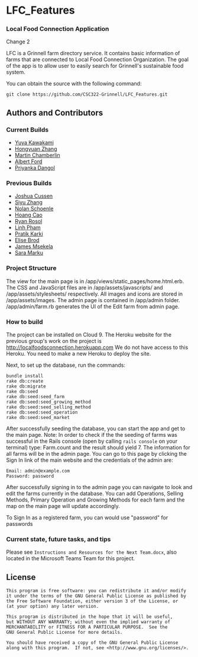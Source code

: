 # LFC_Features
### Local Food Connection Application

Change 2

LFC is a Grinnell farm directory service. It contains basic information of farms that are connected to Local Food Connection Organization. The goal of the app is to allow user to easily search for Grinnell's sustainable food system.

You can obtain the source with the following command:
```shell
git clone https://github.com/CSC322-Grinnell/LFC_Features.git
```

## Authors and Contributors

### Current Builds
- [Yuya Kawakami](https://github.com/yuya737)
- [Hongyuan Zhang]()
- [Martin Chamberlin]()
- [Albert Ford]()
- [Priyanka Dangol]()


### Previous Builds

- [Joshua Cussen](https://github.com/nomadicTree)
- [Siyu Zhang](https://github.com/zhangsiyu1103)
- [Nolan Schoenle](https://github.com/NSchoenle)
- [Hoang Cao]()
- [Ryan Rosol]()
- [Linh Pham](https://github.com/linhpha)
- [Pratik Karki](https://github.com/karkipra)
- [Elise Brod](https://github.com/brodelis)
- [James Msekela]()
- [Sara Marku](https://github.com/saramarku)

### Project Structure

The view for the main page is in /app/views/static_pages/home.html.erb.
The CSS and JavaScript files are in /app/assets/javascripts/ and /app/assets/stylesheets/ respectively.
All images and icons are stored in /app/assets/images.
The admin page is contained in /app/admin folder.
/app/admin/farm.rb generates the UI of the Edit farm from admin page.

### How to build

The project can be installed on Cloud 9.
The Heroku website for the previous group's work on the project is http://localfoodsconnection.herokuapp.com
We do not have access to this Heroku.
You need to make a new Heroku to deploy the site.

Next, to set up the database, run the commands:

```
bundle install
rake db:create
rake db:migrate
rake db:seed
rake db:seed:seed_farm
rake db:seed:seed_growing_method
rake db:seed:seed_selling_method
rake db:seed:seed_operation
rake db:seed:seed_market
```

After successfully seeding the database, you can start the app and get to the main page.
Note: In order to check if the the seeding of farms was successful in the Rails console (open by calling `rails console` on your terminal) type: Farm.count and the result should yield 7. The information for all farms will be in the admin page. You can go to this page by clicking the Sign In link of the main website and the credentials of the admin are:
```
Email: admin@example.com
Password: password
```
After successfully signing in to the admin page you can navigate to look and edit the farms currently in the database. You can add Operations, Selling Methods, Primary Operation and Growing Methods for each farm and the map on the main page will update accordingly.

To Sign In as a registered farm, you can would use "password" for passwords


### Current state, future tasks, and tips
Please see `Instructions and Resources for the Next Team.docx`, also located in the Microsoft Teams Team for this project.


## License
```
This program is free software: you can redistribute it and/or modify
it under the terms of the GNU General Public License as published by
the Free Software Foundation, either version 3 of the License, or
(at your option) any later version.

This program is distributed in the hope that it will be useful,
but WITHOUT ANY WARRANTY; without even the implied warranty of
MERCHANTABILITY or FITNESS FOR A PARTICULAR PURPOSE.  See the
GNU General Public License for more details.

You should have received a copy of the GNU General Public License
along with this program.  If not, see <http://www.gnu.org/licenses/>.
```
